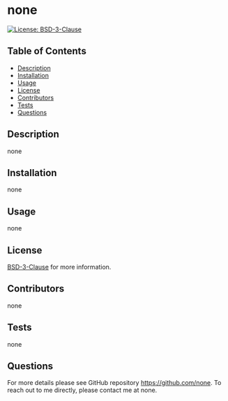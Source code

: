 # none 

  [![License: BSD-3-Clause](https://img.shields.io/badge/License-BSD3-yellow.svg)](https://opensource.org/license/bsd-3-clause/)

  ## Table of Contents
  - [Description](#description)
  - [Installation](#installation)
  - [Usage](#usage)
  - [License](#license)
  - [Contributors](#contributors)
  - [Tests](#tests)
  - [Questions](#questions) 

  ## Description
  none

  ## Installation
  none

  ## Usage
  none

  ## License
  [BSD-3-Clause](https://opensource.org/license/bsd-3-clause) for more information.
    

  ## Contributors
  none

  ## Tests
  none

  ## Questions
  For more details please see GitHub repository https://github.com/none. 
  To reach out to me directly, please contact me at none.
 